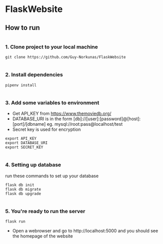 # FlaskWebsite

## How to run
#
### 1. Clone project to your local machine
```
git clone https://github.com/Guy-Norkunas/FlaskWebsite
```
#
### 2. Install dependencies

```
pipenv install
```
#
### 3. Add some variables to environment

- Get API_KEY from https://www.themoviedb.org/
- DATABASE_URI is in the form [db]://[user]:[password]@[host]:[port]/[dbname] eg. mysql://root:pass@localhost/test
- Secret key is used for encryption

```
export API_KEY
export DATABASE_URI
export SECRET_KEY
```
#
### 4. Setting up database

run these commands to set up your database

```
flask db init
flask db migrate
flask db upgrade
```
#
### 5. You're ready to run the server

```
flask run
```

- Open a webrowser and go to http://localhost:5000 and you should see the homepage of the website
